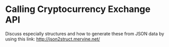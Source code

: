 # Calling Cryptocurrency Exchange API

Discuss especially structures and how to generate these from JSON data by using this link: http://json2struct.mervine.net/